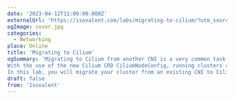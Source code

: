 ```yaml
---
date: '2023-04-12T11:00:00.000Z'
externalUrl: 'https://isovalent.com/labs/migrating-to-cilium/?utm_source=website-cilium&utm_medium=referral&utm_campaign=cilium-lab'
ogImage: cover.jpg
categories:
  - Networking
place: Online
title: 'Migrating to Cilium'
ogSummary: 'Migrating to Cilium from another CNI is a very common task. But how do we minimize the impact during the migration? How do we ensure pods on the legacy CNI can still communicate to Cilium-managed during pods during the migration? How do we execute the migration safely, while avoiding a overly complex approach or using a separate tool such as Multus?
With the use of the new Cilium CRD CiliumNodeConfig, running clusters can be migrated on a node-by-node basis, without disrupting existing traffic or requiring a complete cluster outage or rebuild.
In this lab, you will migrate your cluster from an existing CNI to Cilium. While we use Flannel in this simple lab, you can leverage the same approach for other CNIs.'
draft: false
from: 'Isovalent'
---
```

